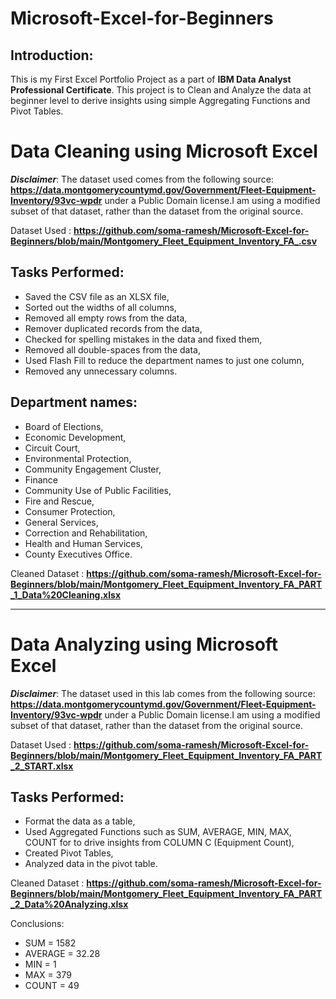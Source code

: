 # Microsoft-Excel-for-Beginners


## Introduction:
This is my First Excel Portfolio Project as a part of **IBM Data Analyst Professional Certificate**. This project is to Clean and Analyze the data at beginner level to derive insights using simple Aggregating Functions and Pivot Tables.


# Data Cleaning using Microsoft Excel

**_Disclaimer_**: The dataset used comes from the following source: **https://data.montgomerycountymd.gov/Government/Fleet-Equipment-Inventory/93vc-wpdr** under a Public Domain license.I am using a modified subset of that dataset, rather than the dataset from the original source.


Dataset Used : 
**https://github.com/soma-ramesh/Microsoft-Excel-for-Beginners/blob/main/Montgomery_Fleet_Equipment_Inventory_FA_.csv**



## Tasks Performed:

- Saved the CSV file as an XLSX file,
- Sorted out the widths of all columns,
- Removed all empty rows from the data,
- Remover duplicated records from the data,
- Checked for spelling mistakes in the data and fixed them,
- Removed all double-spaces from the data,
- Used Flash Fill to reduce the department names to just one column,
- Removed any unnecessary columns.




## Department names:

- Board of Elections,
- Economic Development,
- Circuit Court,
- Environmental Protection,
- Community Engagement Cluster,
- Finance
- Community Use of Public Facilities,
- Fire and Rescue,
- Consumer Protection,
- General Services,
- Correction and Rehabilitation,
- Health and Human Services,
- County Executives Office.


Cleaned Dataset :
**https://github.com/soma-ramesh/Microsoft-Excel-for-Beginners/blob/main/Montgomery_Fleet_Equipment_Inventory_FA_PART_1_Data%20Cleaning.xlsx**


---



# Data Analyzing using Microsoft Excel

**_Disclaimer_**: The dataset used in this lab comes from the following source: **https://data.montgomerycountymd.gov/Government/Fleet-Equipment-Inventory/93vc-wpdr** under a Public Domain license.I am using a modified subset of that dataset, rather than the dataset from the original source.



Dataset Used :
**https://github.com/soma-ramesh/Microsoft-Excel-for-Beginners/blob/main/Montgomery_Fleet_Equipment_Inventory_FA_PART_2_START.xlsx**



## Tasks Performed:

- Format the data as a table,
- Used Aggregated Functions such as SUM, AVERAGE, MIN, MAX, COUNT for to drive insights from COLUMN C (Equipment Count),
- Created Pivot Tables,
- Analyzed data in the pivot table.



Cleaned Dataset :
**https://github.com/soma-ramesh/Microsoft-Excel-for-Beginners/blob/main/Montgomery_Fleet_Equipment_Inventory_FA_PART_2_Data%20Analyzing.xlsx**



Conclusions:
- SUM = 1582
- AVERAGE = 32.28
- MIN = 1
- MAX = 379
- COUNT = 49
